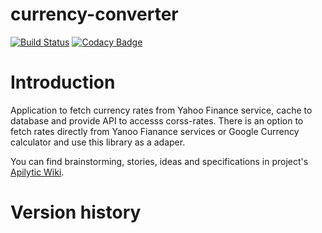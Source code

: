 currency-converter
===================

[![Build Status](https://travis-ci.org/Apilytic/currency-converter.svg?branch=less-complex)](https://travis-ci.org/Apilytic/currency-converter)
[![Codacy Badge](https://api.codacy.com/project/badge/Grade/7633098308134afeb2a0a7c15050528f)](https://www.codacy.com/app/gogoluxecs/currency-converter?utm_source=github.com&amp;utm_medium=referral&amp;utm_content=apilytic/currency-converter&amp;utm_campaign=Badge_Grade)

# Introduction

Application to fetch currency rates from Yahoo Finance service, cache to database and provide API to accesss corss-rates.
There is an option to fetch rates directly from Yanoo Fianance services or Google Currency calculator and use this library as a adaper.

You can find brainstorming, stories, ideas and specifications in project's [Apilytic Wiki][].

# Version history


[Apilytic Wiki]: https://github.com/Apilytic/currency-converter/wik
